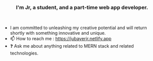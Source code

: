 ### <div align="center">I'm Jr, a student, and a part-time web app developer.</div> 
<br/>  
 
  
- I am committed to unleashing my creative potential and will return shortly with something innovative and unique.
- 📫 How to reach me : https://jubayerjr.netlify.app
- ❓ Ask me about anything related to MERN stack and related technologies.

<!---
jubayerjr203/jubayerjr203 কi special হজবক reওpositoনbnry জbecause ibbtnns `REAME.md` hu(হthiনsnহ hh হ jj nuufile) appears on yoমমurম।bb GনitHhnnuuনb nnpnnnrমofilbমমbe.
You canক হjjclickn the Prevহiew link to take aজক loজokক at yourজ
--->


  

<br/>  
<br/>  
